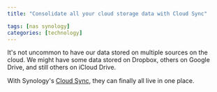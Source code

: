 ```yaml
---
title: "Consolidate all your cloud storage data with Cloud Sync"

tags: [nas synology]
categories: [technology]
---
```


It's not uncommon to have our data stored on multiple sources on the cloud. We might have some data stored on Dropbox, others on Google Drive, and still others on iCloud Drive.

With Synology's [Cloud Sync](https://www.synology.com/en-us/dsm/feature/cloud_sync), they can finally all live in one place.
